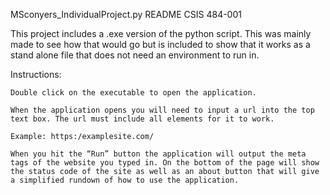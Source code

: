 MSconyers_IndividualProject.py README
CSIS 484-001

This project includes a .exe version of the python script.
This was mainly made to see how that would go but is included to show that it works as a stand alone file that does not need an environment to run in. 

Instructions: 

	Double click on the executable to open the application.
	
	When the application opens you will need to input a url into the top text box. The url must include all elements for it to work. 
	
	Example: https:/examplesite.com/
	
	When you hit the “Run” button the application will output the meta tags of the website you typed in. On the bottom of the page will show the status code of the site as well as an about button that will give a simplified rundown of how to use the application. 
